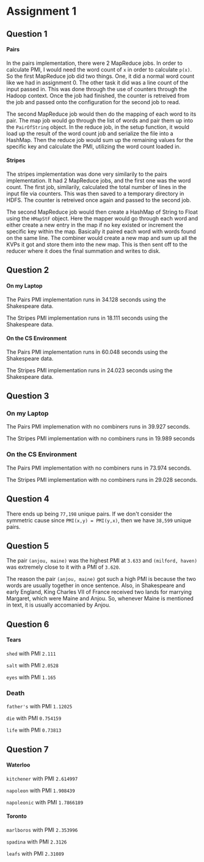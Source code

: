 Assignment 1
===

## Question 1

#### Pairs

In the pairs implementation, there were 2 MapReduce jobs. In order to calculate PMI, I would need the word count of `x` in order to calculate `p(x)`. So the first MapReduce job did two things. One, it did a normal word count like we had in assignment 0. The other task it did was a line count of the input passed in. This was done through the use of counters through the Hadoop context. Once the job had finished, the counter is retreived from the job and passed onto the configuration for the second job to read.

The second MapReduce job would then do the mapping of each word to its pair. The map job would go through the list of words and pair them up into the `PairOfString` object. In the reduce job, in the setup function, it would load up the result of the word count job and serialize the file into a HashMap. Then the reduce job would sum up the remaining values for the specific key and calculate the PMI, utilizing the word count loaded in.

#### Stripes

The stripes implementation was done very similarily to the pairs implementation. It had 2 MapReduce jobs, and the first one was the word count. The first job, similarily, calculated the total number of lines in the input file via counters. This was then saved to a temporary directory in HDFS. The counter is retreived once again and passed to the second job.

The second MapReduce job would then create a HashMap of String to Float using the `HMapStF` object. Here the mapper would go through each word and either create a new entry in the map if no key existed or increment the specific key within the map. Basically it paired each word with words found on the same line. The combiner would create a new map and sum up all the KVPs it got and store them into the new map. This is then sent off to the reducer where it does the final summation and writes to disk. 

## Question 2

#### On my Laptop

The Pairs PMI implementation runs in 34.128 seconds using the Shakespeare data.

The Stripes PMI implementation runs in 18.111 seconds using the Shakespeare data.

#### On the CS Environment

The Pairs PMI implementation runs in 60.048 seconds using the Shakespeare data.

The Stripes PMI implementation runs in 24.023 seconds using the Shakespeare data.

## Question 3

### On my Laptop

The Pairs PMI implemenation with no combiners runs in 39.927 seconds.

The Stripes PMI implementation with no combiners runs in 19.989 seconds

### On the CS Environment

The Pairs PMI implementation with no combiners runs in 73.974 seconds.

The Stripes PMI implementation with no combiners runs in 29.028 seconds.

## Question 4

There ends up being `77,198` unique pairs. If we don't consider the symmetric cause since `PMI(x,y) = PMI(y,x)`, then we have `38,599` unique pairs.

## Question 5

The pair `(anjou, maine)` was the highest PMI at `3.633` and `(milford, haven)` was extremely close to it with a PMI of `3.620`.

The reason the pair `(anjou, maine)` got such a high PMI is because the two words are usually together in once sentence. Also, in Shakespeare and early England, King Charles VII of France received two lands for marrying Margaret, which were Maine and Anjou. So, whenever Maine is mentioned in text, it is usually accomanied by Anjou.

## Question 6

#### Tears

`shed` with PMI `2.111`

`salt` with PMI `2.0528`

`eyes` with PMI `1.165`

### Death

`father's` with PMI `1.12025`

`die` with PMI `0.754159`

`life` with PMI `0.73813`

## Question 7

#### Waterloo

`kitchener` with PMI `2.614997`

`napoleon` with PMI `1.908439`

`napoleonic` with PMI `1.7866189`

#### Toronto

`marlboros` with PMI `2.353996`

`spadina` with PMI `2.3126`

`leafs` with PMI `2.31089`
